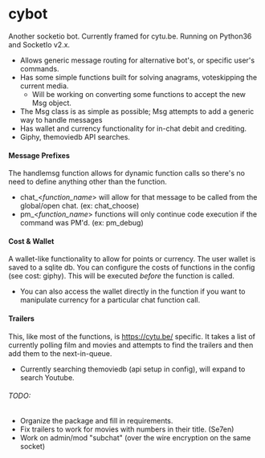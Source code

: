 # cybot


Another socketio bot. Currently framed for cytu.be. Running on Python36 and SocketIo v2.x.


* Allows generic message routing for alternative bot's, or specific user's commands.
* Has some simple functions built for solving anagrams, voteskipping the current media.
  * Will be working on converting some functions to accept the new Msg object.
* The Msg class is as simple as possible; Msg attempts to add a generic way to handle messages
* Has wallet and currency functionality for in-chat debit and crediting.
* Giphy, themoviedb API searches.

#### Message Prefixes
The handlemsg function allows for dynamic function calls so there's no need to define anything other than the function.

* chat_<_function_name_> will allow for that message to be called from the global/open chat. (ex: chat_choose)
* pm_<_function_name_> functions will only continue code execution if the command was PM'd. (ex: pm_debug)


#### Cost & Wallet
A wallet-like functionality to allow for points or currency. The user wallet is saved to a sqlite db. You can configure the costs of functions in the config (see cost: giphy). This will be executed _before_ the function is called.

* You can also access the wallet directly in the function if you want to manipulate currency for a particular chat function call.

#### Trailers
This, like most of the functions, is https://cytu.be/ specific. It takes a list of currently polling film and movies and attempts to find the trailers and then add them to the next-in-queue.

* Currently searching themoviedb (api setup in config), will expand to search Youtube.


###### TODO:
* Organize the package and fill in requirements.
* Fix trailers to work for movies with numbers in their title. (Se7en)
* Work on admin/mod "subchat" (over the wire encryption on the same socket)

